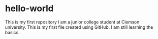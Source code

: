 # hello-world
This is my first repository
I am a junior college student at Clemson university. This is my first file created using GitHub. I am still learning the basics.
